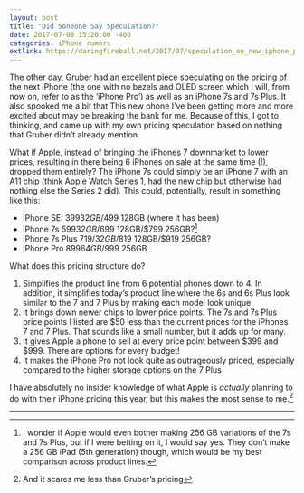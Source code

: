 ```yaml
---
layout: post
title: "Did Soneone Say Speculation?"
date: 2017-07-08 15:20:00 -400
categories: iPhone rumors
extlink: https://daringfireball.net/2017/07/speculation_on_new_iphone_pricing
---
```


The other day, Gruber had an excellent piece speculating on the pricing of the next iPhone (the one with no bezels and OLED screen which I will, from now on, refer to as the ‘iPhone Pro’) as well as an iPhone 7s and 7s Plus. It also spooked me a bit that This new phone I’ve been getting more and more excited about may be breaking the bank for me. Because of this, I got to thinking, and came up with my own pricing speculation based on nothing that Gruber didn’t already mention.

<!-- more -->

What if Apple, instead of bringing the iPhones 7 downmarket to lower prices, resulting in there being 6 iPhones on sale at the same time (!), dropped them entirely? The iPhone 7s could simply be an iPhone 7 with an A11 chip (think Apple Watch Series 1, had the new chip but otherwise had nothing else the Series 2 did). This could, potentially, result in something like this:

* iPhone SE: $399 32GB/$499 128GB (where it has been)
* iPhone 7s $599 32GB/$699 128GB/$799 256GB?[^1]
* iPhone 7s Plus $719/32GB/$819 128GB/$919 256GB?
* iPhone Pro $899 64GB/$999 256GB

What does this pricing structure do?
1. Simplifies the product line from 6 potential phones down to 4. In addition, it simplifies today’s product line where the 6s and 6s Plus look similar to the 7 and 7 Plus by making each model look unique.
2. It brings down newer chips to lower price points. The 7s and 7s Plus price points I listed are $50 less than the current prices for the iPhones 7 and 7 Plus. That sounds like a small number, but it adds up for many.
3. It gives Apple a phone to sell at every price point between $399 and $999. There are options for every budget!
4. It makes the iPhone Pro not look quite as outrageously priced, especially compared to the higher storage options on the 7 Plus

I have absolutely no insider knowledge of what Apple is _actually_ planning to do with their iPhone pricing this year, but this makes the most sense to me.[^2]

------------------

[^1]: I wonder if Apple would even bother making 256 GB variations of the 7s and 7s Plus, but if I were betting on it, I would say yes. They don’t make a 256 GB iPad (5th generation) though, which would be my best comparison across product lines.
[^2]: And it scares me less than Gruber’s pricing
